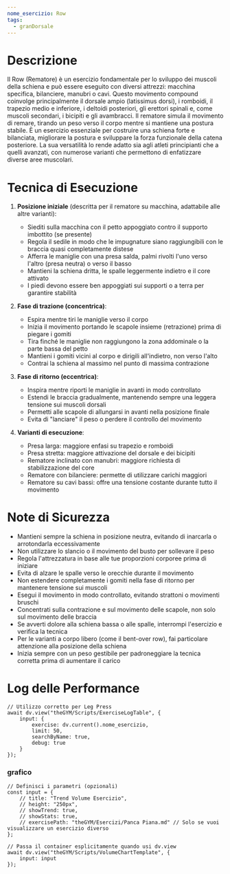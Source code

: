 ```yaml
---
nome_esercizio: Row
tags:
  - granDorsale
---
```

# Descrizione
Il Row (Rematore) è un esercizio fondamentale per lo sviluppo dei muscoli della schiena e può essere eseguito con diversi attrezzi: macchina specifica, bilanciere, manubri o cavi. Questo movimento compound coinvolge principalmente il dorsale ampio (latissimus dorsi), i romboidi, il trapezio medio e inferiore, i deltoidi posteriori, gli erettori spinali e, come muscoli secondari, i bicipiti e gli avambracci. Il rematore simula il movimento di remare, tirando un peso verso il corpo mentre si mantiene una postura stabile. È un esercizio essenziale per costruire una schiena forte e bilanciata, migliorare la postura e sviluppare la forza funzionale della catena posteriore. La sua versatilità lo rende adatto sia agli atleti principianti che a quelli avanzati, con numerose varianti che permettono di enfatizzare diverse aree muscolari.

# Tecnica di Esecuzione
1. **Posizione iniziale** (descritta per il rematore su macchina, adattabile alle altre varianti):
   - Siediti sulla macchina con il petto appoggiato contro il supporto imbottito (se presente)
   - Regola il sedile in modo che le impugnature siano raggiungibili con le braccia quasi completamente distese
   - Afferra le maniglie con una presa salda, palmi rivolti l'uno verso l'altro (presa neutra) o verso il basso
   - Mantieni la schiena dritta, le spalle leggermente indietro e il core attivato
   - I piedi devono essere ben appoggiati sui supporti o a terra per garantire stabilità

2. **Fase di trazione (concentrica)**:
   - Espira mentre tiri le maniglie verso il corpo
   - Inizia il movimento portando le scapole insieme (retrazione) prima di piegare i gomiti
   - Tira finché le maniglie non raggiungono la zona addominale o la parte bassa del petto
   - Mantieni i gomiti vicini al corpo e dirigili all'indietro, non verso l'alto
   - Contrai la schiena al massimo nel punto di massima contrazione

3. **Fase di ritorno (eccentrica)**:
   - Inspira mentre riporti le maniglie in avanti in modo controllato
   - Estendi le braccia gradualmente, mantenendo sempre una leggera tensione sui muscoli dorsali
   - Permetti alle scapole di allungarsi in avanti nella posizione finale
   - Evita di "lanciare" il peso o perdere il controllo del movimento

4. **Varianti di esecuzione**:
   - Presa larga: maggiore enfasi su trapezio e romboidi
   - Presa stretta: maggiore attivazione del dorsale e dei bicipiti
   - Rematore inclinato con manubri: maggiore richiesta di stabilizzazione del core
   - Rematore con bilanciere: permette di utilizzare carichi maggiori
   - Rematore su cavi bassi: offre una tensione costante durante tutto il movimento

# Note di Sicurezza
- Mantieni sempre la schiena in posizione neutra, evitando di inarcarla o arrotondarla eccessivamente
- Non utilizzare lo slancio o il movimento del busto per sollevare il peso
- Regola l'attrezzatura in base alle tue proporzioni corporee prima di iniziare
- Evita di alzare le spalle verso le orecchie durante il movimento
- Non estendere completamente i gomiti nella fase di ritorno per mantenere tensione sui muscoli
- Esegui il movimento in modo controllato, evitando strattoni o movimenti bruschi
- Concentrati sulla contrazione e sul movimento delle scapole, non solo sul movimento delle braccia
- Se avverti dolore alla schiena bassa o alle spalle, interrompi l'esercizio e verifica la tecnica
- Per le varianti a corpo libero (come il bent-over row), fai particolare attenzione alla posizione della schiena
- Inizia sempre con un peso gestibile per padroneggiare la tecnica corretta prima di aumentare il carico
# Log delle Performance

```dataviewjs
// Utilizzo corretto per Leg Press
await dv.view("theGYM/Scripts/ExerciseLogTable", {
    input: {
        exercise: dv.current().nome_esercizio,
        limit: 50,
        searchByName: true,
        debug: true
    }
});
```
### grafico

```dataviewjs
// Definisci i parametri (opzionali)
const input = {
    // title: "Trend Volume Esercizio",
    // height: "250px",
    // showTrend: true,
    // showStats: true,
    // exercisePath: "theGYM/Esercizi/Panca Piana.md" // Solo se vuoi visualizzare un esercizio diverso
};

// Passa il container esplicitamente quando usi dv.view
await dv.view("theGYM/Scripts/VolumeChartTemplate", {
    input: input
});
```


